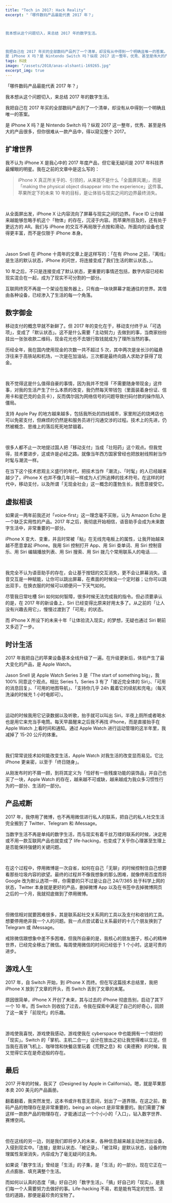 ```yaml
---
title: "Tech in 2017: Hack Reality"
excerpt: "「哪件数码产品最能代表 2017 年？」



我本想从这个问题切入，来总结 2017 年的数字生活。



我把自己在 2017 年买的全部数码产品列了一个清单，却没有从中得到一个明确且唯一的答案。<br>
是 iPhone X 吗？是 Nintendo Switch 吗？纵观 2017 这一整年，优秀、甚至是伟大的产品很多，但你很难从一款产品中，得以窥见整个 2017。"
tags: 科技
image: "/assets/2018/anas-alshanti-169265.jpg"
excerpt_img: true
---
```



「哪件数码产品最能代表 2017 年？」

我本想从这个问题切入，来总结 2017 年的数字生活。

我把自己在 2017 年买的全部数码产品列了一个清单，却没有从中得到一个明确且唯一的答案。

是 iPhone X 吗？是 Nintendo Switch 吗？纵观 2017 这一整年，优秀、甚至是伟大的产品很多，但你很难从一款产品中，得以窥见整个 2017。

## 扩增世界
我不认为 iPhone X 是我心中的 2017 年度产品，但它毫无疑问是 2017 年科技界最耀眼的明星。我在之前的文章中是这么写的：

> iPhone X 真正所关乎的、引领的，从来就不是什么「全面屏风潮」，而是「making the physical object disappear into the experience」这件事。苹果所定下的未来 10 年的目标，是让体验与现实之间的边界最终消失。

<br>

从全面屏出发，iPhone X 让内容流向了屏幕与现实之间的边界。Face ID 让你越来越能够忽略手机这个「物体」的存在，沉浸于内容。而苹果所目及的，还有处于更远方的 AR。我们与 iPhone 的交互不再局限于点按和滑动，所面向的设备也变得更丰富，而不是仅限于 iPhone 本身。

<br>

Jason Snell 在 iPhone 十周年的文章上是这样写的：「在有 iPhone 之前，『离线』是生活的默认状态，iPhone 的问世，将连接变成了我们生活的默认状态。」。

10 年之后，不只是连接变成了默认状态，更重要的事情还包括，数字内容已经和现实混合在一起，成为了现实不可分割的一部分。

互联网终究不再是一个架设在服务器上，只有由一块块屏幕才能通往的世界。其借由各种设备，已经渗入了生活的每一个角落。

## 数字御金
移动支付的概念早就不新鲜了。但 2017 年的变化在于，移动支付终于从「可选项」，变成了「默认状态」。这不是什么需要「主动努力」去做到的事，当商家纷纷挂出一张张收款二维码，现金花光也不去银行取钱就成为了理所当然的事。

历经全年，我在国内使用现金的次数一共不超过 5 次，其中两次是坐长沙的磁悬浮往来于高铁站和机场，一次是在加油站，三次都是最终向路人求助才获得了现金。

<br>

我不觉得这是什么值得自豪的事情，因为我并不觉得「不需要随身带现金」这件事，对我的生活产生了什么本质的改变，我仍然每天带钱包（里面装着身份证、信用卡和星巴克的会员卡），反而偶尔因为网络信号的问题导致扫码付款的操作陷入僵局。

支持 Apple Pay 的地方越来越多，包括我所处的四线城市，家里附近的烧烤店也可以免密支付，但麻烦的仍然是和服务员进行沟通交涉的过程。技术上的先进，仍然被概念、思维上的落后死死地禁锢着。

<br>

很多人都不止一次地提过国人把「移动支付」当成「壮阳药」这个观点。但我觉得，技术要进步，这或许是必经之路。就像当年西方国家曾经也把放射线照射当作时髦与潮流一样。

在当下这个技术悲观主义盛行的年代，把技术当作「潮流」、「时髦」的人已经越来越少了，iPhone X 也并不像几年前一样成为人们所追捧的技术符号。在这样的时代中，移动支付，以及所谓「无现金社会」这一概念的蓬勃生长，我愿意接受它。

## 虚拟相谈
如果说一两年前我还对「voice-first」这一理念毫不买账，认为 Amazon Echo 是一个缺乏实用性的产品。2017 年之后，我彻底开始相信，语音助手会成为未来数字生活中，非常重要的一部分。 

iPhone X 变大、变重，并且时常被「粘」在无线充电板上的属性，让我开始越来越不愿意拿起 iPhone。我用 Siri 控制打开 App、用 Siri 查单词、用 Siri 控制音乐、用 Siri 编辑播放列表、用 Siri 搜索、用 Siri 拨几个常用联系人的电话……

<br>

我完全不认为语音助手的存在，会让基于按钮的交互消失，更不会让屏幕消失。语音交互是一种赋能，让你可以跳出屏幕，在煮面的时候设一个定时器；让你可以跳出双手，在换衣服的时候可以顺便问一下天气如何。

尽管我日常吐槽 Siri 如何如何智障，很多时候无法完成我的指令。但必须要承认的是，在 2017 年的新设备上，Siri 已经变得比原来好用太多了。从之前的「让人没有兴趣去用它」，慢慢过渡到了「可用」的状态。

而 iPhone X 所设下的未来十年「让体验流入现实」的梦想，无疑也通过 Siri 朝前又多迈了一步。

## 时计生活
2017 年我把自己的苹果设备基本全线升级了一遍。在升级更新后，体验产生了最大变化的产品，是 Apple Watch。

Jason Snell 说 Apple Watch Series 3 是「The start of something big」，我 100% 同意这个观点。相比 Series 1，Series 3 有了「接近完全体的 Siri」、「可用的消息回复」、「可用的地图导航」、「支持你几乎 24h 戴着它的续航和充电」（每天洗澡的时候充 1 小时电即可）。

<br>

运动的时候我用它记录数据以及听歌，抬手就可以叫出 Siri，半夜上厕所或者喝水也是用它来充当手电筒。每天早晨醒来之后我不再找 iPhone，而是直接抬手在 Apple Watch 上看时间和通知。通过 Apple Watch 进行运动管理的这半年里，我减掉了 15-20 公斤的体重。

<br>

我们常常说技术如何能改变生活，Apple Watch 对我生活的改变显而易见。它比 iPhone 更亲密，以至于「终日随身」。

从刚发布时的不屑一顾，到将其定义为「恰好有一些残废功能的装饰品」并自己也买了一块，Apple Watch 的存在，越来越不可或缺，越来越成为我众多习惯性行为的一部分、生活的一部分。

## 产品戒断
2017 年，我停用了微博，也不再用微信进行私人的联系，把自己的私人社交生活完全搬到了 Twitter、Telegram 和 iMessage。

当数字生活不再是单纯的数字生活，而与现实有着千丝万缕的联系的时候，决定用或不用一款互联网产品也就变成了 life-hacking，也变成了关乎你心理甚至生理上是否能保持强健的关键问题。

<br>

在这个过程中，停用微博是一次自省，如何在自己「无聊」的时候控制住自己想要看那些垃圾内容的欲望。最终的过程并不像我想象的那么困难，就像停用百度而将 Google 改为默认选项一样，你需要的只不过是让自己 24/7/365 处于科学上网的状态，Twitter 本身就是更好的产品，删掉微博 App 以及在书签中去掉微博网页之后的一个月，我就彻底做到了停用微博。

<br>

但微信相对就要困难很多，其是联系起社交关系网的工具以及支付和收钱的工具。想要停用绝非我一个人的问题。我一点点尝试着让关系最好的十几个朋友换到了 Telegram 或 iMessage。

戒除微信跟想象中差不多困难，但我所自豪的是，我核心的朋友圈子，核心的精神世界，已经完全移出了微信。每周使用微信的时间已经低于 1 个小时。这是可贵的进步。

## 游戏人生
2017 年，自 Switch 开始，到 iPhone X 而终。但在写这篇技术总结里，我把 iPhone X 放到了文章的开头，而 Switch 丢到了文章的末尾。

原因很简单，iPhone X 开创了未来，其与过去的 iPhone 彻底告别，启动了其下一个 10 年。而 Switch 则收拾了过去，令我在探索中满足了自己的好奇心，回顾了这一属于「前现代」的乐趣。

<br>

游戏使我喜悦，游戏使我感动，游戏使我在 cyberspace 中也能拥有一个缤纷的「现实」。Switch 的「掌机、主机二合一」设计在放出之初让我觉得难以立足。但当我在高铁飞机上、咖啡馆和快餐店里玩着《荒野之息》和《奥德赛》的时候，我又觉得它实在是奇迹般的存在。

## 最后
2017 开年的时候，我买了《Designed by Apple in California》。嗯，就是苹果那本卖 200 美元的产品画册。

翻着翻着，我突然发觉，这本书或许有意无意间，划出了一道界限。在这之前，数码产品的物理存在是非常重要的，being an object 是非常重要的。我们需要了解这样一款款产品的物理存在，才能通过这一个个小小的「入口」，钻入数字世界、赛博空间。

<br>

但在这线的另一边，则是我们即将步入的未来，各种信息越来越主动地流出设备，入侵到现实中。「连接」是默认状态、「被记录」、「被注释」是默认状态，设备的物理属性渐渐消失，内容成为了毫无疑问的主角。

如果说「数字生活」曾经是「生活」的子集，是「生活」的一部分。现在它正在一点点膨胀、填充满整个生活。

而如何以认真的态度「搞」好自己的「数字生活」、「搞」好自己的「现实」，是我们每一个人需要努力去做好的事。Life-hacking 不易，若是能有笃定的觉悟、坚信的道路，那便是最珍贵的宝物了。

